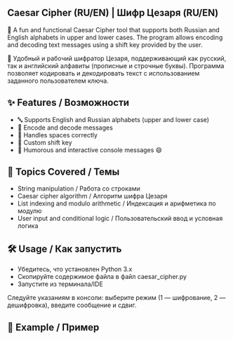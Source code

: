 ## Caesar Cipher (RU/EN) | Шифр Цезаря (RU/EN)

🔐 A fun and functional Caesar Cipher tool that supports both Russian and English alphabets in upper and lower cases. The program allows encoding and decoding text messages using a shift key provided by the user.

🔐 Удобный и рабочий шифратор Цезаря, поддерживающий как русский, так и английский алфавиты (прописные и строчные буквы). Программа позволяет кодировать и декодировать текст с использованием заданного пользователем ключа.

## ✨ Features / Возможности
- 🔤 Supports English and Russian alphabets (upper and lower case)
- 🔁 Encode and decode messages
- 🧠 Handles spaces correctly
- 🔢 Custom shift key
- 💬 Humorous and interactive console messages 😄

## 📌 Topics Covered / Темы
- String manipulation / Работа со строками
- Caesar cipher algorithm / Алгоритм шифра Цезаря
- List indexing and modulo arithmetic / Индексация и арифметика по модулю
- User input and conditional logic / Пользовательский ввод и условная логика

## 🛠 Usage / Как запустить
- Убедитесь, что установлен Python 3.x
- Скопируйте содержимое файла в файл caesar_cipher.py
- Запустите из терминала/IDE

Следуйте указаниям в консоли: выберите режим (1 — шифрование, 2 — дешифровка), введите сообщение и сдвиг.

## 📎 Example / Пример
